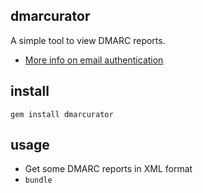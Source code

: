 ## dmarcurator

A simple tool to view DMARC reports.

- [More info on email authentication](https://jl.ly/Email/authcheat.html)

## install

`gem install dmarcurator`

## usage

- Get some DMARC reports in XML format
- `bundle `
